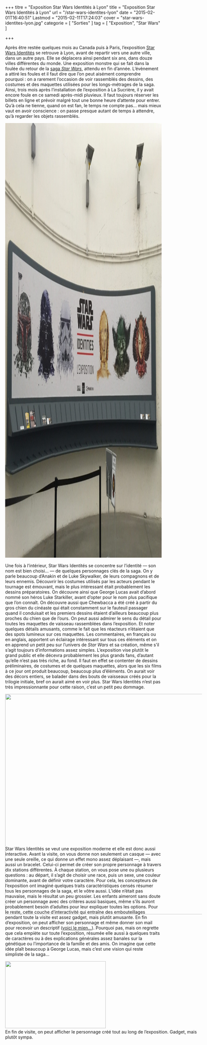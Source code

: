 +++
titre = "Exposition Star Wars Identités à Lyon"
title = "Exposition Star Wars Identités à Lyon"
url = "/star-wars-identites-lyon"
date = "2015-02-01T16:40:51"
Lastmod = "2015-02-11T17:24:03"
cover = "star-wars-identites-lyon.jpg"
categorie = [ "Sorties" ]
tag = [ "Exposition", "Star Wars" ]

+++

<p>Après être restée quelques mois au Canada puis à Paris, l&rsquo;exposition <a href="http://www.starwarsidentities.fr">Star Wars Identités</a> se retrouve à Lyon, avant de repartir vers une autre ville, dans un autre pays. Elle se déplacera ainsi pendant six ans, dans douze villes différentes du monde. Une exposition monstre qui se fait dans la foulée du retour de la <a href="http://voiretmanger.fr/saga/star-wars/">saga <em>Star Wars</em></a>, attendu en fin d&rsquo;année. L&rsquo;évènement a attiré les foules et il faut dire que l&rsquo;on peut aisément comprendre pourquoi : on a rarement l&rsquo;occasion de voir rassemblés des dessins, des costumes et des maquettes utilisées pour les longs-métrages de la saga. Ainsi, trois mois après l&rsquo;installation de l&rsquo;exposition à La Sucrière, il y avait encore foule en ce samedi après-midi pluvieux. Il faut toujours réserver les billets en ligne et prévoir malgré tout une bonne heure d&rsquo;attente pour entrer. Qu&rsquo;à cela ne tienne, quand on est fan, le temps ne compte pas… mais mieux vaut en avoir conscience : on passe presque autant de temps à attendre, qu&rsquo;à regarder les objets rassemblés.</p>
<img src="star-wars-identites-sucriere.jpg" alt="star-wars-identites-sucriere" width="2100" height="1400" class="aligncenter size-full wp-image-13055" />
<p>Une fois à l&rsquo;intérieur, Star Wars Identités se concentre sur l&rsquo;identité — son nom est bien choisi… — de quelques personnages clés de la saga. On y parle beaucoup d&rsquo;Anakin et de Luke Skywalker, de leurs compagnons et de leurs ennemis. Découvrir les costumes utilisés par les acteurs pendant le tournage est émouvant, mais le plus intéressant était probablement les dessins préparatoires. On découvre ainsi que George Lucas avait d&rsquo;abord nommé son héros Luke Starkiller, avant d&rsquo;opter pour le nom plus pacifique que l&rsquo;on connaît. On découvre aussi que Chewbacca a été créé à partir du gros chien du cinéaste qui était constamment sur le fauteuil passager quand il conduisait et les premiers dessins étaient d&rsquo;ailleurs beaucoup plus proches du chien que de l&rsquo;ours. On peut aussi admirer le sens du détail pour toutes les maquettes de vaisseau rassemblées dans l&rsquo;exposition. Et noter quelques détails amusants, comme le fait que les réacteurs n&rsquo;étaient que des spots lumineux sur ces maquettes. Les commentaires, en français ou en anglais, apportent un éclairage intéressant sur tous ces éléments et on en apprend un petit peu sur l&rsquo;univers de <em>Star Wars</em> et sa création, même s&rsquo;il s&rsquo;agit toujours d&rsquo;informations assez simples. L&rsquo;exposition vise plutôt le grand public et elle décevra probablement les plus grands fans, d&rsquo;autant qu&rsquo;elle n&rsquo;est pas très riche, au fond. Il faut en effet se contenter de dessins préliminaires, de costumes et de quelques maquettes, alors que les six films à ce jour ont produit beaucoup, beaucoup plus d&rsquo;éléments. On aurait voir des décors entiers, se balader dans des bouts de vaisseaux créés pour la trilogie initiale, bref on aurait aimé en voir plus. Star Wars Identités n&rsquo;est pas très impressionnante pour cette raison, c&rsquo;est un petit peu dommage.</p>
<div class="tiled-gallery type-rectangular tiled-gallery-unresized" data-original-width="950" data-carousel-extra='{&quot;blog_id&quot;:1,&quot;permalink&quot;:&quot;http:\/\/voiretmanger.fr\/star-wars-identites-lyon\/&quot;,&quot;likes_blog_id&quot;:41913266}' > <div class="gallery-row" style="width: 950px; height: 476px;" data-original-width="950" data-original-height="476" > <div class="gallery-group images-1" style="width: 634px; height: 476px;" data-original-width="634" data-original-height="476" > <div class="tiled-gallery-item tiled-gallery-item-large"> <a href="http://voiretmanger.fr/star-wars-identites-lyon/star-wars-identites-boba-fett/" border="0"> <img data-attachment-id="13029" data-orig-file="http://voiretmanger.fr/wp-content/2015/02/star-wars-identites-boba-fett.jpg" data-orig-size="3264,2448" data-comments-opened="1" data-image-meta="{&quot;aperture&quot;:&quot;0&quot;,&quot;credit&quot;:&quot;&quot;,&quot;camera&quot;:&quot;&quot;,&quot;caption&quot;:&quot;&quot;,&quot;created_timestamp&quot;:&quot;0&quot;,&quot;copyright&quot;:&quot;&quot;,&quot;focal_length&quot;:&quot;0&quot;,&quot;iso&quot;:&quot;0&quot;,&quot;shutter_speed&quot;:&quot;0&quot;,&quot;title&quot;:&quot;&quot;,&quot;orientation&quot;:&quot;0&quot;}" data-image-title="Star Wars Identités : Boba Fett" data-image-description="" data-medium-file="http://voiretmanger.fr/wp-content/2015/02/star-wars-identites-boba-fett-667x500.jpg" data-large-file="http://voiretmanger.fr/wp-content/2015/02/star-wars-identites-boba-fett-1600x1200.jpg" src="star-wars-identités-spot-vaisseau.jpg?w=946&#038;h=710&#038;crop=1" width="946" height="710" data-original-width="946" data-original-height="710" title="star-wars-identités-spot-vaisseau" alt="" style="width: 946px; height: 710px;" /> </a> </div> </div> <!-- close group --> </div> <!-- close row --> </div>
<p>Star Wars Identités se veut une exposition moderne et elle est donc aussi interactive. Avant la visite, on vous donne non seulement un casque — avec une seule oreille, ce qui donne un effet mono assez déplaisant —, mais aussi un bracelet. Celui-ci permet de créer son propre personnage à travers dix stations différentes. À chaque station, on vous pose une ou plusieurs questions : au départ, il s&rsquo;agit de choisir une race, puis un sexe, une couleur dominante, avant de définir votre caractère. Pour cela, les concepteurs de l&rsquo;exposition ont imaginé quelques traits caractéristiques censés résumer tous les personnages de la saga, et le vôtre aussi. L&rsquo;idée n&rsquo;était pas mauvaise, mais le résultat un peu grossier. Les enfants aimeront sans doute créer un personnage avec des critères aussi basiques, même s&rsquo;ils auront probablement besoin d&rsquo;adultes pour leur expliquer toutes les options. Pour le reste, cette couche d&rsquo;interactivité qui entraîne des embouteillages pendant toute la visite est assez gadget, mais plutôt amusante. En fin d&rsquo;exposition, on peut afficher son personnage et même donner son mail pour recevoir un descriptif (<a href="http://sw-id.com/54cd1c118819f">voici le mien…</a>). Pourquoi pas, mais on regrette que cela empiète sur toute l&rsquo;exposition, résumée elle aussi à quelques traits de caractères ou à des explications générales assez banales sur la génétique ou l&rsquo;importance de la famille et des amis. On imagine que cette idée plaît beaucoup à George Lucas, mais c&rsquo;est une vision qui reste simpliste de la saga…</p>
<div class="tiled-gallery type-rectangular tiled-gallery-unresized" data-original-width="950" data-carousel-extra='{&quot;blog_id&quot;:1,&quot;permalink&quot;:&quot;http:\/\/voiretmanger.fr\/star-wars-identites-lyon\/&quot;,&quot;likes_blog_id&quot;:41913266}' > <div class="gallery-row" style="width: 950px; height: 467px;" data-original-width="950" data-original-height="467" > <div class="gallery-group images-1" style="width: 622px; height: 467px;" data-original-width="622" data-original-height="467" > <div class="tiled-gallery-item tiled-gallery-item-large"> <a href="http://voiretmanger.fr/star-wars-identites-lyon/star-wars-identities-creation-personnage/" border="0"> <img data-attachment-id="13040" data-orig-file="http://voiretmanger.fr/wp-content/2015/02/star-wars-identities-creation-personnage.jpg" data-orig-size="3264,2448" data-comments-opened="1" data-image-meta="{&quot;aperture&quot;:&quot;0&quot;,&quot;credit&quot;:&quot;&quot;,&quot;camera&quot;:&quot;&quot;,&quot;caption&quot;:&quot;&quot;,&quot;created_timestamp&quot;:&quot;0&quot;,&quot;copyright&quot;:&quot;&quot;,&quot;focal_length&quot;:&quot;0&quot;,&quot;iso&quot;:&quot;0&quot;,&quot;shutter_speed&quot;:&quot;0&quot;,&quot;title&quot;:&quot;&quot;,&quot;orientation&quot;:&quot;0&quot;}" data-image-title="Star Wars Identités : création d&rsquo;un personnage" data-image-description="" data-medium-file="http://voiretmanger.fr/wp-content/2015/02/star-wars-identities-creation-personnage-667x500.jpg" data-large-file="http://voiretmanger.fr/wp-content/2015/02/star-wars-identities-creation-personnage-1600x1200.jpg" src="star-wars-identites-personnage.jpg?w=324&#038;h=216&#038;crop=1" width="324" height="216" data-original-width="324" data-original-height="216" title="Star Wars Identités : nouveaux personnages" alt="" style="width: 324px; height: 216px;" /> </a> <div class="tiled-gallery-caption"> En fin de visite, on peut afficher le personnage créé tout au long de l&rsquo;exposition. Gadget, mais plutôt sympa. </div> </div> </div> <!-- close group --> </div> <!-- close row --> </div>

